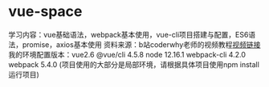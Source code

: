 # vue-space
学习内容：vue基础语法，webpack基本使用，vue-cli项目搭建与配置，ES6语法，promise，axios基本使用
资料来源：b站coderwhy老师的视频教程[视频链接](https://www.bilibili.com/video/BV15741177Eh?from=search&seid=8566589012699927441)
我的环境配置版本：vue2.6 @vue/cli 4.5.8 node 12.16.1 webpack-cli 4.2.0 webpack 5.4.0 (项目使用的大部分是局部环境，请根据具体项目使用npm install运行项目)
